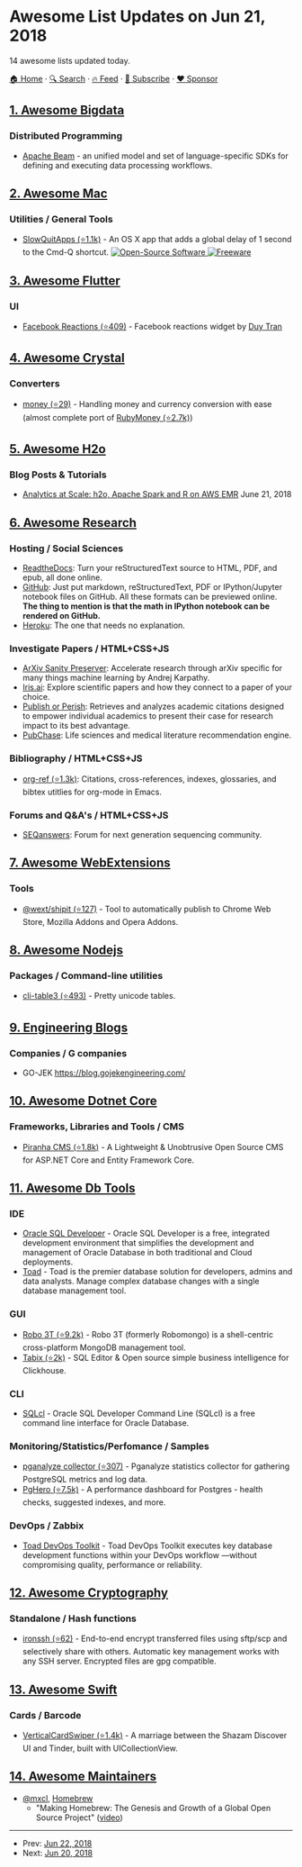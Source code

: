 # Awesome List Updates on Jun 21, 2018

14 awesome lists updated today.

[🏠 Home](/README.md) · [🔍 Search](https://www.trackawesomelist.com/search/) · [🔥 Feed](https://www.trackawesomelist.com/rss.xml) · [📮 Subscribe](https://trackawesomelist.us17.list-manage.com/subscribe?u=d2f0117aa829c83a63ec63c2f&id=36a103854c) · [❤️  Sponsor](https://github.com/sponsors/theowenyoung)



## [1. Awesome Bigdata](/content/newTendermint/awesome-bigdata/README.md)

### Distributed Programming

*   [Apache Beam](https://beam.apache.org/) - an unified model and set of language-specific SDKs for defining and executing data processing workflows.

## [2. Awesome Mac](/content/jaywcjlove/awesome-mac/README.md)

### Utilities / General Tools

*   [SlowQuitApps (⭐1.1k)](https://github.com/dteoh/SlowQuitApps) - An OS X app that adds a global delay of 1 second to the Cmd-Q shortcut. [![Open-Source Software](https://jaywcjlove.github.io/sb/ico/min-oss.svg "Open Source Software") ![Freeware](https://jaywcjlove.github.io/sb/ico/min-free.svg "Freeware")](https://github.com/dteoh/SlowQuitApps)

## [3. Awesome Flutter](/content/Solido/awesome-flutter/README.md)

### UI

*   [Facebook Reactions (⭐409)](https://github.com/duytq94/facebook-reaction-animation) <!--stargazers:duytq94/facebook-reaction-animation--> - Facebook reactions widget by [Duy Tran](https://github.com/duytq94)

## [4. Awesome Crystal](/content/veelenga/awesome-crystal/README.md)

### Converters

*   [money (⭐29)](https://github.com/crystal-money/money) - Handling money and currency conversion with ease (almost complete port of [RubyMoney (⭐2.7k)](https://github.com/RubyMoney/money))

## [5. Awesome H2o](/content/h2oai/awesome-h2o/README.md)

### Blog Posts & Tutorials

*   [Analytics at Scale: h2o, Apache Spark and R on AWS EMR](https://redoakstrategic.com/h2oaws/) June 21, 2018

## [6. Awesome Research](/content/emptymalei/awesome-research/README.md)

### Hosting / Social Sciences

*   [ReadtheDocs](http://readthedocs.org/): Turn your reStructuredText source to HTML, PDF, and epub, all done online.
*   [GitHub](http://github.com): Just put markdown, reStructuredText, PDF or IPython/Jupyter notebook files on GitHub. All these formats can be previewed online. **The thing to mention is that the math in IPython notebook can be rendered on GitHub.**
*   [Heroku](https://www.heroku.com/): The one that needs no explanation.

### Investigate Papers / HTML+CSS+JS

*   [ArXiv Sanity Preserver](http://arxiv-sanity.com/): Accelerate research through arXiv specific for many things machine learning by Andrej Karpathy.
*   [Iris.ai](https://the.iris.ai/): Explore scientific papers and how they connect to a paper of your choice.
*   [Publish or Perish](https://harzing.com/resources/publish-or-perish): Retrieves and analyzes academic citations designed to empower individual academics to present their case for research impact to its best advantage.
*   [PubChase](http://pubchase.com/): Life sciences and medical literature recommendation engine.

### Bibliography / HTML+CSS+JS

*   [org-ref (⭐1.3k)](https://github.com/jkitchin/org-ref): Citations, cross-references, indexes, glossaries, and bibtex utitlies for org-mode in Emacs.

### Forums and Q&A's / HTML+CSS+JS

*   [SEQanswers](http://seqanswers.com/): Forum for next generation sequencing community.

## [7. Awesome WebExtensions](/content/fregante/Awesome-WebExtensions/README.md)

### Tools

*   [@wext/shipit (⭐127)](https://github.com/LinusU/wext-shipit) - Tool to automatically publish to Chrome Web Store, Mozilla Addons and Opera Addons.

## [8. Awesome Nodejs](/content/sindresorhus/awesome-nodejs/README.md)

### Packages / Command-line utilities

*   [cli-table3 (⭐493)](https://github.com/cli-table/cli-table3) - Pretty unicode tables.

## [9. Engineering Blogs](/content/kilimchoi/engineering-blogs/README.md)

### Companies / G companies

*   GO-JEK <https://blog.gojekengineering.com/>

## [10. Awesome Dotnet Core](/content/thangchung/awesome-dotnet-core/README.md)

### Frameworks, Libraries and Tools / CMS

*   [Piranha CMS (⭐1.8k)](https://github.com/piranhacms/piranha.core) - A Lightweight & Unobtrusive Open Source CMS for ASP.NET Core and Entity Framework Core.

## [11. Awesome Db Tools](/content/mgramin/awesome-db-tools/README.md)

### IDE

*   [Oracle SQL Developer](http://www.oracle.com/technetwork/developer-tools/sql-developer) - Oracle SQL Developer is a free, integrated development environment that simplifies the development and management of Oracle Database in both traditional and Cloud deployments.
*   [Toad](https://www.quest.com/toad/) - Toad is the premier database solution for developers, admins and data analysts. Manage complex database changes with a single database management tool.

### GUI

*   [Robo 3T (⭐9.2k)](https://github.com/Studio3T/robomongo) - Robo 3T (formerly Robomongo) is a shell-centric cross-platform MongoDB management tool.
*   [Tabix (⭐2k)](https://github.com/tabixio/tabix) - SQL Editor & Open source simple business intelligence for Clickhouse.

### CLI

*   [SQLcl](http://www.oracle.com/technetwork/developer-tools/sqlcl/overview/index.html) - Oracle SQL Developer Command Line (SQLcl) is a free command line interface for Oracle Database.

### Monitoring/Statistics/Perfomance / Samples

*   [pganalyze collector (⭐307)](https://github.com/pganalyze/collector) - Pganalyze statistics collector for gathering PostgreSQL metrics and log data.
*   [PgHero (⭐7.5k)](https://github.com/ankane/pghero) - A performance dashboard for Postgres - health checks, suggested indexes, and more.

### DevOps / Zabbix

*   [Toad DevOps Toolkit](https://www.quest.com/products/toad-devops-toolkit/) - Toad DevOps Toolkit executes key database development functions within your DevOps workflow —without compromising quality, performance or reliability.

## [12. Awesome Cryptography](/content/sobolevn/awesome-cryptography/README.md)

### Standalone / Hash functions

*   [ironssh (⭐62)](https://github.com/IronCoreLabs/ironssh) - End-to-end encrypt transferred files using sftp/scp and selectively share with others. Automatic key management works with any SSH server. Encrypted files are gpg compatible.

## [13. Awesome Swift](/content/matteocrippa/awesome-swift/README.md)

### Cards / Barcode

*   [VerticalCardSwiper (⭐1.4k)](https://github.com/JoniVR/VerticalCardSwiper) - A marriage between the Shazam Discover UI and Tinder, built with UICollectionView.

## [14. Awesome Maintainers](/content/nayafia/awesome-maintainers/README.md)

*   [@mxcl](https://github.com/mxcl), [Homebrew](https://github.com/Homebrew)
    *   "Making Homebrew: The Genesis and Growth of a Global Open Source Project" ([video](https://www.youtube.com/watch?v=Q81q0LilL1s))

---

- Prev: [Jun 22, 2018](/content/2018/06/22/README.md)
- Next: [Jun 20, 2018](/content/2018/06/20/README.md)
